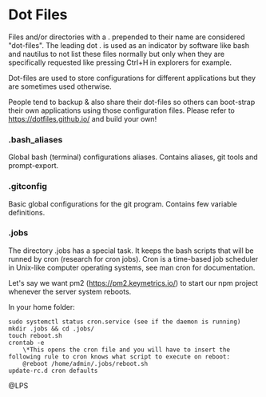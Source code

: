 # Dot Files

Files and/or directories with a . prepended to their name are considered "dot-files". The leading dot . is used as an indicator by software like bash and nautilus to not list these files normally but only when they are specifically requested like pressing Ctrl+H in explorers for example. 

Dot-files are used to store configurations for different applications but they are sometimes used otherwise. 

People tend to backup & also share their dot-files so others can boot-strap their own applications using those configuration files. Please refer to https://dotfiles.github.io/ and build your own!

### .bash_aliases

Global bash (terminal) configurations aliases. Contains aliases, git tools and prompt-export.

### .gitconfig

Basic global configurations for the git program. Contains few variable definitions.

### .jobs

The directory .jobs has a special task. It keeps the bash scripts that will be runned by cron (research for cron jobs). Cron is a time-based job scheduler in Unix-like computer operating systems, see man cron for documentation.

Let's say we want pm2 (https://pm2.keymetrics.io/) to start our npm project whenever the server system reboots.

In your home folder:

	sudo systemctl status cron.service (see if the daemon is running)
	mkdir .jobs && cd .jobs/
	touch reboot.sh
	crontab -e
		\*This opens the cron file and you will have to insert the following rule to cron knows what script to execute on reboot:
		@reboot /home/admin/.jobs/reboot.sh
	update-rc.d cron defaults
	

@LPS